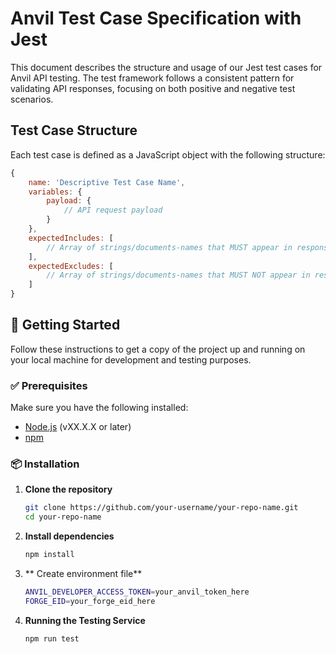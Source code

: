 # Anvil Test Case Specification with Jest

This document describes the structure and usage of our Jest test cases for Anvil API testing. The test framework follows a consistent pattern for validating API responses, focusing on both positive and negative test scenarios.

## Test Case Structure
Each test case is defined as a JavaScript object with the following structure:

```javascript
{
    name: 'Descriptive Test Case Name',
    variables: {
        payload: {
            // API request payload
        }
    },
    expectedIncludes: [
        // Array of strings/documents-names that MUST appear in response
    ],
    expectedExcludes: [
        // Array of strings/documents-names that MUST NOT appear in response
    ]
}

```


## 🚀 Getting Started

Follow these instructions to get a copy of the project up and running on your local machine for development and testing purposes.

### ✅ Prerequisites

Make sure you have the following installed:

- [Node.js](https://nodejs.org/) (vXX.X.X or later)
- [npm](https://www.npmjs.com/)

### 📦 Installation

1. **Clone the repository**

   ```bash
   git clone https://github.com/your-username/your-repo-name.git
   cd your-repo-name
   ```

2. **Install dependencies**
    ```bash
    npm install
    ```

3. ** Create environment file**
    ```bash
    ANVIL_DEVELOPER_ACCESS_TOKEN=your_anvil_token_here
    FORGE_EID=your_forge_eid_here
    ```

4. **Running the Testing Service**
    ```bash
    npm run test
    ```